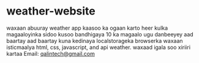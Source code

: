 # weather-website
waxaan abuuray weather app kaasoo ka ogaan karto heer kulka magaaloyinka sidoo kusoo bandhigaya 10 ka magaalo ugu danbeeyey aad baartay aad baartay kuna kedinaya localstorageka browserka waxaan isticmaalya html, css, javascript, and api weather. 
waxaad igala soo xiriiri kartaa Email: qalintech@gmail.com
